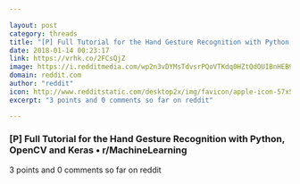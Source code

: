 ```yaml
---

layout: post
category: threads
title: "[P] Full Tutorial for the Hand Gesture Recognition with Python, OpenCV and Keras"
date: 2018-01-14 00:23:17
link: https://vrhk.co/2FCsQjZ
image: https://i.redditmedia.com/wp2n3vDYMsTdvsrPQoVTKdq0HZtQdOUIBnHEB94iWvA.jpg?w=320&s=2fb417ed6bf8b79aa624826f3666f029
domain: reddit.com
author: "reddit"
icon: http://www.redditstatic.com/desktop2x/img/favicon/apple-icon-57x57.png
excerpt: "3 points and 0 comments so far on reddit"

---
```


### [P] Full Tutorial for the Hand Gesture Recognition with Python, OpenCV and Keras • r/MachineLearning

3 points and 0 comments so far on reddit